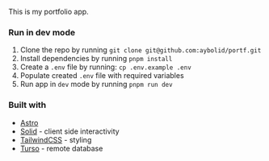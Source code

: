 This is my portfolio app.

### Run in dev mode

1. Clone the repo by running `git clone git@github.com:aybolid/portf.git`
2. Install dependencies by running `pnpm install`
3. Create a `.env` file by running: `cp .env.example .env`
4. Populate created `.env` file with required variables
5. Run app in `dev` mode by running `pnpm run dev`

### Built with

- [Astro](https://astro.build)
- [Solid](https://www.solidjs.com/) - client side interactivity
- [TailwindCSS](https://tailwindcss.com/) - styling
- [Turso](https://turso.tech) - remote database
